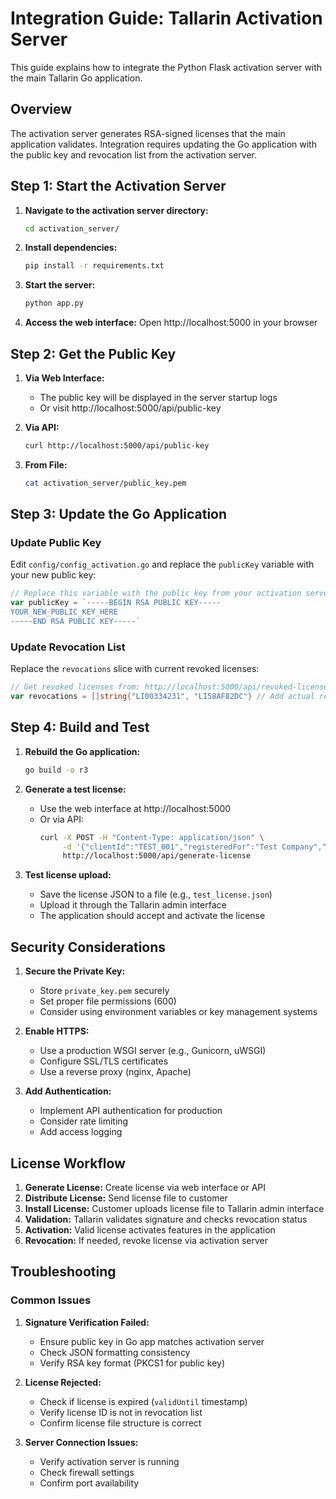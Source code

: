 # Integration Guide: Tallarin Activation Server

This guide explains how to integrate the Python Flask activation server with the main Tallarin Go application.

## Overview

The activation server generates RSA-signed licenses that the main application validates. Integration requires updating the Go application with the public key and revocation list from the activation server.

## Step 1: Start the Activation Server

1. **Navigate to the activation server directory:**
   ```bash
   cd activation_server/
   ```

2. **Install dependencies:**
   ```bash
   pip install -r requirements.txt
   ```

3. **Start the server:**
   ```bash
   python app.py
   ```

4. **Access the web interface:**
   Open http://localhost:5000 in your browser

## Step 2: Get the Public Key

1. **Via Web Interface:**
   - The public key will be displayed in the server startup logs
   - Or visit http://localhost:5000/api/public-key

2. **Via API:**
   ```bash
   curl http://localhost:5000/api/public-key
   ```

3. **From File:**
   ```bash
   cat activation_server/public_key.pem
   ```

## Step 3: Update the Go Application

### Update Public Key

Edit `config/config_activation.go` and replace the `publicKey` variable with your new public key:

```go
// Replace this variable with the public key from your activation server
var publicKey = `-----BEGIN RSA PUBLIC KEY-----
YOUR_NEW_PUBLIC_KEY_HERE
-----END RSA PUBLIC KEY-----`
```

### Update Revocation List

Replace the `revocations` slice with current revoked licenses:

```go
// Get revoked licenses from: http://localhost:5000/api/revoked-licenses
var revocations = []string{"LI00334231", "LI58AF82DC"} // Add actual revoked license IDs
```

## Step 4: Build and Test

1. **Rebuild the Go application:**
   ```bash
   go build -o r3
   ```

2. **Generate a test license:**
   - Use the web interface at http://localhost:5000
   - Or via API:
     ```bash
     curl -X POST -H "Content-Type: application/json" \
          -d '{"clientId":"TEST_001","registeredFor":"Test Company","validDays":30}' \
          http://localhost:5000/api/generate-license
     ```

3. **Test license upload:**
   - Save the license JSON to a file (e.g., `test_license.json`)
   - Upload it through the Tallarin admin interface
   - The application should accept and activate the license

## Security Considerations

1. **Secure the Private Key:**
   - Store `private_key.pem` securely
   - Set proper file permissions (600)
   - Consider using environment variables or key management systems

2. **Enable HTTPS:**
   - Use a production WSGI server (e.g., Gunicorn, uWSGI)
   - Configure SSL/TLS certificates
   - Use a reverse proxy (nginx, Apache)

3. **Add Authentication:**
   - Implement API authentication for production
   - Consider rate limiting
   - Add access logging

## License Workflow

1. **Generate License:** Create license via web interface or API
2. **Distribute License:** Send license file to customer
3. **Install License:** Customer uploads license file to Tallarin admin interface
4. **Validation:** Tallarin validates signature and checks revocation status
5. **Activation:** Valid license activates features in the application
6. **Revocation:** If needed, revoke license via activation server

## Troubleshooting

### Common Issues

1. **Signature Verification Failed:**
   - Ensure public key in Go app matches activation server
   - Check JSON formatting consistency
   - Verify RSA key format (PKCS1 for public key)

2. **License Rejected:**
   - Check if license is expired (`validUntil` timestamp)
   - Verify license ID is not in revocation list
   - Confirm license file structure is correct

3. **Server Connection Issues:**
   - Verify activation server is running
   - Check firewall settings
   - Confirm port availability